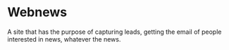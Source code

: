 # Webnews
A site that has the purpose of capturing leads, getting the email of people interested in news, whatever the news.